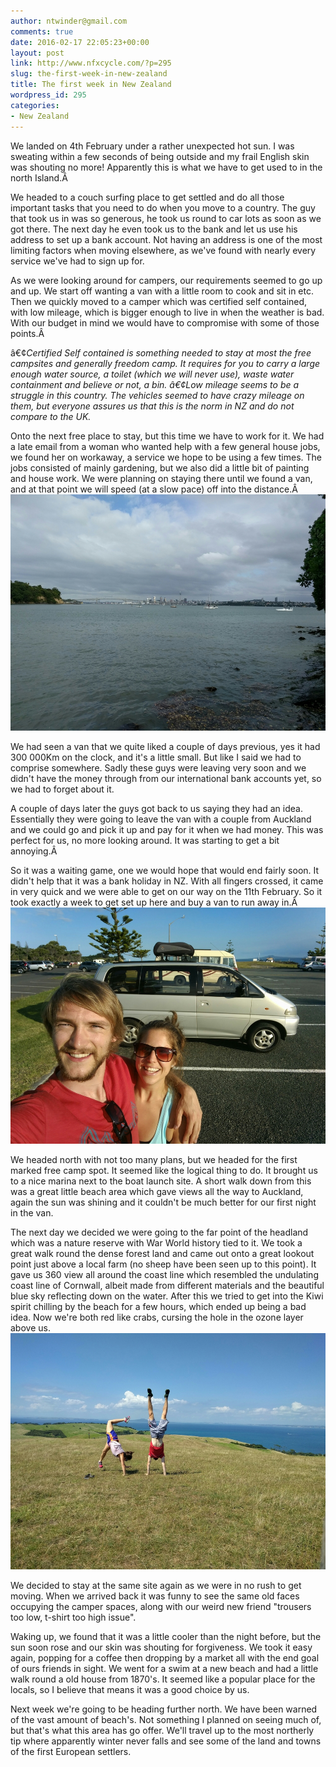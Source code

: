 ```yaml
---
author: ntwinder@gmail.com
comments: true
date: 2016-02-17 22:05:23+00:00
layout: post
link: http://www.nfxcycle.com/?p=295
slug: the-first-week-in-new-zealand
title: The first week in New Zealand
wordpress_id: 295
categories:
- New Zealand
---
```


We landed on 4th February under a rather unexpected hot sun. I was sweating within a few seconds of being outside and my frail English skin was shouting no more! Apparently this is what we have to get used to in the north Island.Â 

We headed to a couch surfing place to get settled and do all those important tasks that you need to do when you move to a country. The guy that took us in was so generous, he took us round to car lots as soon as we got there. The next day he even took us to the bank and let us use his address to set up a bank account. Not having an address is one of the most limiting factors when moving elsewhere, as we've found with nearly every service we've had to sign up for.

As we were looking around for campers, our requirements seemed to go up and up. We start off wanting a van with a little room to cook and sit in etc. Then we quickly moved to a camper which was certified self contained, with low mileage, which is bigger enough to live in when the weather is bad. With our budget in mind we would have to compromise with some of those points.Â 

â€¢_Certified Self contained is something needed to stay at most the free campsites and generally freedom camp. It requires for you to carry a large enough water source, a toilet (which we will never use), waste water containment and believe or not, a bin._
_â€¢_Low mileage seems to be a struggle in this country. The vehicles seemed to have crazy mileage on them, but everyone assures us that this is the norm in NZ and do not compare to the UK.__

Onto the next free place to stay, but this time we have to work for it. We had a late email from a woman who wanted help with a few general house jobs, we found her on workaway, a service we hope to be using a few times. The jobs consisted of mainly gardening, but we also did a little bit of painting and house work. We were planning on staying there until we found a van, and at that point we will speed (at a slow pace) off into the distance.Â 
[![image](/assets/images/1075.jpg)](/assets/images/1075.jpg) 

We had seen a van that we quite liked a couple of days previous, yes it had 300 000Km on the clock, and it's a little small. But like I said we had to comprise somewhere. Sadly these guys were leaving very soon and we didn't have the money through from our international bank accounts yet, so we had to forget about it.

A couple of days later the guys got back to us saying they had an idea. Essentially they were going to leave the van with a couple from Auckland and we could go and pick it up and pay for it when we had money. This was perfect for us, no more looking around. It was starting to get a bit annoying.Â 

So it was a waiting game, one we would hope that would end fairly soon. It didn't help that it was a bank holiday in NZ. With all fingers crossed, it came in very quick and we were able to get on our way on the 11th February. So it took exactly a week to get set up here and buy a van to run away in.Â 
[![image](/assets/images/1076.jpg)](/assets/images/1076.jpg) 

We headed north with not too many plans, but we headed for the first marked free camp spot. It seemed like the logical thing to do. It brought us to a nice marina next to the boat launch site. A short walk down from this was a great little beach area which gave views all the way to Auckland, again the sun was shining and it couldn't be much better for our first night in the van.

The next day we decided we were going to the far point of the headland which was a nature reserve with War World history tied to it. We took a great walk round the dense forest land and came out onto a great lookout point just above a local farm (no sheep have been seen up to this point). It gave us 360 view all around the coast line which resembled the undulating coast line of Cornwall, albeit made from different materials and the beautiful blue sky reflecting down on the water. After this we tried to get into the Kiwi spirit chilling by the beach for a few hours, which ended up being a bad idea. Now we're both red like crabs, cursing the hole in the ozone layer above us. 
[![image](/assets/images/1077.jpg)](/assets/images/1077.jpg) 

We decided to stay at the same site again as we were in no rush to get moving. When we arrived back it was funny to see the same old faces occupying the camper spaces, along with our weird new friend "trousers too low, t-shirt too high issue". 

Waking up, we found that it was a little cooler than the night before, but the sun soon rose and our skin was shouting for forgiveness. We took it easy again, popping for a coffee then dropping by a market all with the end goal of ours friends in sight. We went for a swim at a new beach and had a little walk round a old house from 1870's. It seemed like a popular place for the locals, so I believe that means it was a good choice by us. 

Next week we're going to be heading further north. We have been warned of the vast amount of beach's. Not something I planned on seeing much of, but that's what this area has go offer. We'll travel up to the most northerly tip where apparently winter never falls and see some of the land and towns of the first European settlers.
